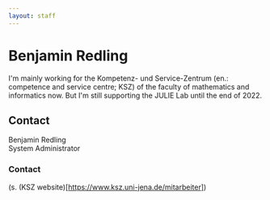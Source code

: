 ```yaml
---
layout: staff
---
```


# Benjamin Redling

I'm mainly working for the Kompetenz- und Service-Zentrum (en.: competence and service centre; KSZ) of the faculty of mathematics and informatics now. But I'm still supporting the JULIE Lab until the end of 2022.


## Contact

Benjamin Redling<br/>
System Administrator


### Contact
(s. (KSZ website)[https://www.ksz.uni-jena.de/mitarbeiter])
